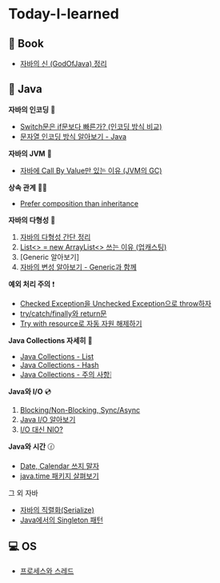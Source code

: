 # Today-I-learned

## 📕 Book

- [자바의 신 (GodOfJava) 정리](/GodOfJava/목차.md)

## 🔎 Java

**자바의 인코딩** 🔑
  - [Switch문은 if문보다 빠른가? (인코딩 방식 비교)](/java/switch_encoding.md)
  - [문자열 인코딩 방식 알아보기 - Java](/java/encoding.md)

**자바의 JVM** 🚕
  - [자바에 Call By Value만 있는 이유 (JVM의 GC)](/java/call_by_value.md)

**상속 관계** 🙅‍♀️
  - [Prefer composition than inheritance](/java/prefer_composition_than_inheritance.md)

**자바의 다형성** 🍇
  1. [자바의 다형성 간단 정리](/java/다형성.md)
  2. [List<> = new ArrayList<> 쓰는 이유 (업캐스팅)](/java/upcasting.md)
  3. [Generic 알아보기]
  4. [자바의 변성 알아보기 - Generic과 함께](/java/변성.md)

**예외 처리 주의** ❗
  - [Checked Exception을 Unchecked Exception으로 throw하자](/java/wrapping_checked_exception_into_unchecked_exception.md)
  - [try/catch/finally와 return문](/java/try-catch-finally와_return문.md)
  - [Try with resource로 자동 자원 해제하기](/java/try_with_resource.md)

**Java Collections 자세히** 🔎
  - [Java Collections - List](/java/collections_list.md)
  - [Java Collections - Hash](/java/collections_hash.md)
  - [Java Collections - 주의 사항❕](/java/collections_warning.md)

**Java와 I/O** 💿
  1. [Blocking/Non-Blocking, Sync/Async](/IO/blocking_synchronous.md)
  2. [Java I/O 알아보기](/IO/java_io.md)
  3. [I/O 대신 NIO?](/IO/nio.md)

**Java와 시간** 🕜
  - [Date, Calendar 쓰지 말자](/java/date_calendar_쓰지말자.md)
  - [java.time 패키지 살펴보기](/java/java.time.md)


그 외 자바 

  - [자바의 직렬화(Serialize)](/java/직렬화.md)
  - [Java에서의 Singleton 패턴](/java/singleton.md)


## 💻 OS
- [프로세스와 스레드](/OS/proc_thread.md)
